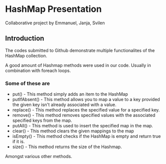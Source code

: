 # HashMap Presentation

Collaborative project by Emmanuel, Janja, Svilen

## Introduction

The codes submitted to Github demonstrate multiple functionalites of the HashMap collection.


A good amount of Hashmap methods were used in our code. Usually in combination with foreach loops.

### Some of these are


* put() - This method simply adds an item to the HashMap
* putIfAbsent() - This method allows you to map a value to a key provided the given key isn't already associated with a value.
* replace() - This method replaces the specified value for a specified key.
* remove() - This method removes specified values with the associated specified keys from the map.
* putAll() - This method is used to insert the specified map in the map.
* clear() - This method clears the given mappings to the map
* isEmpty() - This method checks if the HashMap is empty and return true if it is.
* size() - This method returns the size of the Hashmap.

Amongst various other methods.



